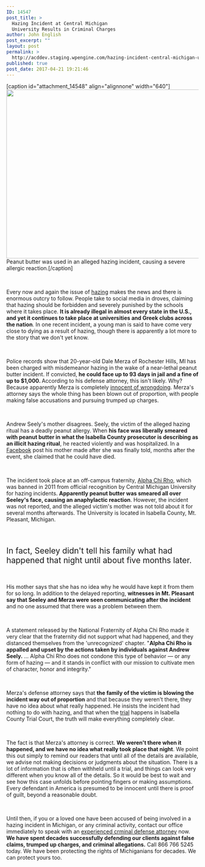 ```yaml
---
ID: 14547
post_title: >
  Hazing Incident at Central Michigan
  University Results in Criminal Charges
author: John English
post_excerpt: ""
layout: post
permalink: >
  http://acddev.staging.wpengine.com/hazing-incident-central-michigan-university-results-criminal-charges.html
published: true
post_date: 2017-04-21 19:21:46
---
```

[caption id="attachment_14548" align="alignnone" width="640"]<img class="size-full wp-image-14548" src="http://acddev.staging.wpengine.com/wp-content/uploads/2017/04/bake-1238884_640.jpg" alt="" width="640" height="441" /> Peanut butter was used in an alleged hazing incident, causing a severe allergic reaction.[/caption]

&nbsp;

<span style="font-weight: 400;">Every now and again the issue of </span><a href="https://acddev.staging.wpengine.com/felony-charges-frat-house-hazing.html" target="_blank"><span style="font-weight: 400;">hazing</span></a><span style="font-weight: 400;"> makes the news and there is enormous outcry to follow. People take to social media in droves, claiming that hazing should be forbidden and severely punished by the schools where it takes place. </span><b>It is already illegal in almost every state in the U.S., and yet it continues to take place at universities and Greek clubs across the nation</b><span style="font-weight: 400;">. In one recent incident, a young man is said to have come very close to dying as a result of hazing, though there is apparently a lot more to the story that we don't yet know.</span>

&nbsp;

<span style="font-weight: 400;">Police records show that 20-year-old Dale Merza of Rochester Hills, MI has been charged with misdemeanor hazing in the wake of a near-lethal peanut butter incident. If convicted, </span><b>he could face up to 93 days in jail and a fine of up to $1,000. </b><span style="font-weight: 400;">According to his defense attorney, this isn't likely. Why? Because apparently Merza is completely </span><a href="http://acddev.staging.wpengine.com/getting-dismissals.html" target="_blank"><span style="font-weight: 400;">innocent of wrongdoing</span></a><span style="font-weight: 400;">. Merza's attorney says the whole thing has been blown out of proportion, with people making false accusations and pursuing trumped up charges.</span>

&nbsp;

<span style="font-weight: 400;">Andrew Seely's mother disagrees. Seely, the victim of the alleged hazing ritual has a deadly peanut allergy. When </span><b>his face was liberally smeared with peanut butter in what the Isabella County prosecutor is describing as an illicit hazing ritual</b><span style="font-weight: 400;">, he reacted violently and was hospitalized. In a </span><a href="http://www.facebook.com" target="_blank"><span style="font-weight: 400;">Facebook</span></a><span style="font-weight: 400;"> post his mother made after she was finally told, months after the event, she claimed that he could have died.</span>

&nbsp;

<span style="font-weight: 400;">The incident took place at an off-campus fraternity, </span><a href="http://www.alphachirho.org/" target="_blank"><span style="font-weight: 400;">Alpha Chi Rho</span></a><span style="font-weight: 400;">, which was banned in 2011 from official recognition by Central Michigan University for hazing incidents. </span><b>Apparently peanut butter was smeared all over Seeley's face, causing an anaphylactic reaction</b><span style="font-weight: 400;">. However, the incident was not reported, and the alleged victim's mother was not told about it for several months afterwards. The University is located in Isabella County, Mt. Pleasant, Michigan. </span>

&nbsp;
<h2><span style="font-weight: 400;">In fact, Seeley didn't tell his family what had happened that night until about five months later. </span></h2>
&nbsp;

<span style="font-weight: 400;">His mother says that she has no idea why he would have kept it from them for so long. In addition to the delayed reporting, </span><b>witnesses in Mt. Pleasant say that Seeley and Merza were seen communicating after the incident</b><span style="font-weight: 400;"> and no one assumed that there was a problem between them.</span>

&nbsp;

<span style="font-weight: 400;">A statement released by the National Fraternity of Alpha Chi Rho made it very clear that the fraternity did not support what had happened, and they distanced themselves from the 'unrecognized' chapter. "</span><b>Alpha Chi Rho is appalled and upset by the actions taken by individuals against Andrew Seely.</b><span style="font-weight: 400;"> … Alpha Chi Rho does not condone this type of behavior — or any form of hazing — and it stands in conflict with our mission to cultivate men of character, honor and integrity."</span>

&nbsp;

<span style="font-weight: 400;">Merza's defense attorney says that </span><b>the family of the victim is blowing the incident way out of proportion</b><span style="font-weight: 400;"> and that because they weren't there, they have no idea about what really happened. He insists the incident had nothing to do with hazing, and that when the </span><a href="http://acddev.staging.wpengine.com/hyta-sentencing.html" target="_blank"><span style="font-weight: 400;">trial</span></a><span style="font-weight: 400;"> happens in Isabella County Trial Court, the truth will make everything completely clear. </span>

&nbsp;

<span style="font-weight: 400;">The fact is that Merza's attorney is correct. </span><b>We weren't there when it happened, and we have no idea what really took place that night</b><span style="font-weight: 400;">. We point this out simply to remind our readers that until all of the details are available, we advise not making decisions or judgments about the situation. There is a lot of information that is often withheld until a trial, and things can look very different when you know all of the details. So it would be best to wait and see how this case unfolds before pointing fingers or making assumptions. Every defendant in America is presumed to be innocent until there is proof of guilt, beyond a reasonable doubt. </span>

&nbsp;

<span style="font-weight: 400;">Until then, if you or a loved one have been accused of being involved in a hazing incident in Michigan, or any criminal activity, contact our office immediately to speak with an </span><a href="http://acddev.staging.wpengine.com/trial-attorneys.html" target="_blank"><span style="font-weight: 400;">experienced crminal defense attorney</span></a><span style="font-weight: 400;"> now. </span><b>We have spent decades successfully defending our clients against false claims, trumped up charges, and criminal allegations.</b><span style="font-weight: 400;"> Call 866 766 5245 today. We have been protecting the rights of Michiganians for decades. We can protect yours too. </span>

&nbsp;
